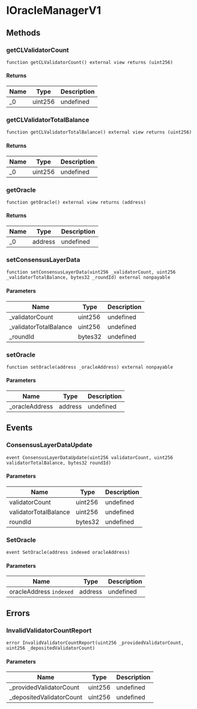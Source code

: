 # IOracleManagerV1









## Methods

### getCLValidatorCount

```solidity
function getCLValidatorCount() external view returns (uint256)
```






#### Returns

| Name | Type | Description |
|---|---|---|
| _0 | uint256 | undefined |

### getCLValidatorTotalBalance

```solidity
function getCLValidatorTotalBalance() external view returns (uint256)
```






#### Returns

| Name | Type | Description |
|---|---|---|
| _0 | uint256 | undefined |

### getOracle

```solidity
function getOracle() external view returns (address)
```






#### Returns

| Name | Type | Description |
|---|---|---|
| _0 | address | undefined |

### setConsensusLayerData

```solidity
function setConsensusLayerData(uint256 _validatorCount, uint256 _validatorTotalBalance, bytes32 _roundId) external nonpayable
```





#### Parameters

| Name | Type | Description |
|---|---|---|
| _validatorCount | uint256 | undefined |
| _validatorTotalBalance | uint256 | undefined |
| _roundId | bytes32 | undefined |

### setOracle

```solidity
function setOracle(address _oracleAddress) external nonpayable
```





#### Parameters

| Name | Type | Description |
|---|---|---|
| _oracleAddress | address | undefined |



## Events

### ConsensusLayerDataUpdate

```solidity
event ConsensusLayerDataUpdate(uint256 validatorCount, uint256 validatorTotalBalance, bytes32 roundId)
```





#### Parameters

| Name | Type | Description |
|---|---|---|
| validatorCount  | uint256 | undefined |
| validatorTotalBalance  | uint256 | undefined |
| roundId  | bytes32 | undefined |

### SetOracle

```solidity
event SetOracle(address indexed oracleAddress)
```





#### Parameters

| Name | Type | Description |
|---|---|---|
| oracleAddress `indexed` | address | undefined |



## Errors

### InvalidValidatorCountReport

```solidity
error InvalidValidatorCountReport(uint256 _providedValidatorCount, uint256 _depositedValidatorCount)
```





#### Parameters

| Name | Type | Description |
|---|---|---|
| _providedValidatorCount | uint256 | undefined |
| _depositedValidatorCount | uint256 | undefined |


